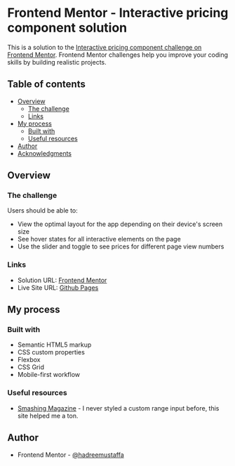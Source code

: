 # Frontend Mentor - Interactive pricing component solution

This is a solution to the [Interactive pricing component challenge on Frontend Mentor](https://www.frontendmentor.io/challenges/interactive-pricing-component-t0m8PIyY8). Frontend Mentor challenges help you improve your coding skills by building realistic projects.

## Table of contents

- [Overview](#overview)
  - [The challenge](#the-challenge)
  - [Links](#links)
- [My process](#my-process)
  - [Built with](#built-with)
  - [Useful resources](#useful-resources)
- [Author](#author)
- [Acknowledgments](#acknowledgments)

## Overview

### The challenge

Users should be able to:

- View the optimal layout for the app depending on their device's screen size
- See hover states for all interactive elements on the page
- Use the slider and toggle to see prices for different page view numbers

### Links

- Solution URL: [Frontend Mentor](https://www.frontendmentor.io/solutions/interactive-pricing-component-using-flexbox-grid-and-vanilla-js-c8uAw2ZWaM)
- Live Site URL: [Github Pages](https://hadreemustaffa.github.io/interactive-pricing-component/)

## My process

### Built with

- Semantic HTML5 markup
- CSS custom properties
- Flexbox
- CSS Grid
- Mobile-first workflow

### Useful resources

- [Smashing Magazine](https://www.smashingmagazine.com/2021/12/create-custom-range-input-consistent-browsers/) - I never styled a custom range input before, this site helped me a ton.

## Author

- Frontend Mentor - [@hadreemustaffa](https://www.frontendmentor.io/profile/hadreemustaffa)
